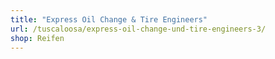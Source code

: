```yaml
---
title: "Express Oil Change & Tire Engineers"
url: /tuscaloosa/express-oil-change-und-tire-engineers-3/
shop: Reifen
---
```

